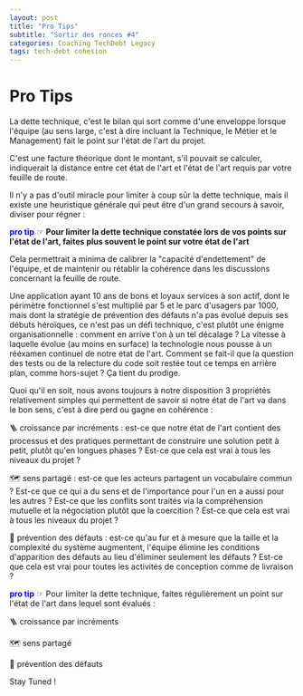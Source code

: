 ```yaml
---
layout: post
title: "Pro Tips"
subtitle: "Sortir des ronces #4"
categories: Coaching TechDebt Legacy
tags: tech-debt cohesion
---
```

# Pro Tips

La dette technique, c'est le bilan qui sort comme d'une enveloppe lorsque l'équipe (au sens large, c'est à dire incluant la Technique, le Métier et le Management) fait le point sur l'état de l'art du projet.
<!--more-->

C'est une facture théorique dont le montant, s'il pouvait se calculer, indiquerait la distance entre cet état de l'art et l'état de l'art requis par votre feuille de route.

Il n'y a pas d'outil miracle pour limiter à coup sûr la dette technique, mais il existe une heuristique générale qui peut être d'un grand secours à savoir, diviser pour régner :

<span style="color:blue">__pro tip__ ☞ </span>**Pour limiter la dette technique constatée lors de vos points sur l'état de l'art, faites plus souvent le point sur votre état de l'art**

Cela permettrait a minima de calibrer la "capacité d'endettement" de l'équipe, et de maintenir ou rétablir la cohérence dans les discussions concernant la feuille de route. 

Une application ayant 10 ans de bons et loyaux services à son actif, dont le périmètre fonctionnel s'est multiplié par 5 et le parc d'usagers par 1000, mais dont la stratégie de prévention des défauts n'a pas évolué depuis ses débuts héroïques, ce n'est pas un défi technique, c'est plutôt une énigme organisationnelle : comment en arrive t'on à un tel décalage ? La vitesse à laquelle évolue (au moins en surface) la technologie nous pousse à un rééxamen continuel de notre état de l'art. Comment se fait-il que la question des tests ou de la relecture du code soit restée tout ce temps en arrière plan, comme hors-sujet ? Ça tient du prodige.

Quoi qu'il en soit, nous avons toujours à notre disposition 3 propriétés relativement simples qui permettent de savoir si notre état de l'art va dans le bon sens, c'est à dire perd ou gagne en cohérence :

🪜 croissance par incréments : est-ce que notre état de l'art contient des processus et des pratiques permettant de construire une solution petit à petit, plutôt qu'en longues phases ? Est-ce que cela est vrai à tous les niveaux du projet ?

🗺️ sens partagé : est-ce que les acteurs partagent un vocabulaire commun ? Est-ce que ce qui a du sens et de l'importance pour l'un en a aussi pour les autres ? Est-ce que les conflits sont traités via la compréhension mutuelle et la négociation plutôt que la coercition ? Est-ce que cela est vrai à tous les niveaux du projet ?

🧯 prévention des défauts : est-ce qu'au fur et à mesure que la taille et la complexité du système augmentent, l'équipe élimine les conditions d'apparition des défauts au lieu d'éliminer seulement les défauts ? Est-ce que cela est vrai pour toutes les activités de conception comme de livraison ?

<span style="color:blue">__pro tip__ ☞ </span>Pour limiter la dette technique, faites régulièrement un point sur l'état de l'art dans lequel sont évalués : 

🪜 croissance par incréments

🗺️ sens partagé

🧯 prévention des défauts

Stay Tuned !
